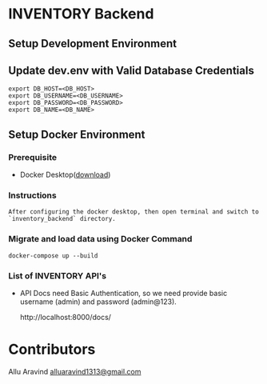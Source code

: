 # INVENTORY Backend

## Setup Development Environment

## Update dev.env with Valid Database Credentials

    export DB_HOST=<DB_HOST>
    export DB_USERNAME=<DB_USERNAME>
    export DB_PASSWORD=<DB_PASSWORD>
    export DB_NAME=<DB_NAME>

## Setup Docker Environment

### Prerequisite

- Docker Desktop([download](https://www.docker.com/products/docker-desktop))

### Instructions

    After configuring the docker desktop, then open terminal and switch to `inventory_backend` directory.
    
### Migrate and load data using Docker Command

    docker-compose up --build

### List of INVENTORY API's

- API Docs need Basic Authentication, so we need provide basic username (admin) and password (admin@123).

    http://localhost:8000/docs/

# Contributors

Allu Aravind <alluaravind1313@gmail.com>

